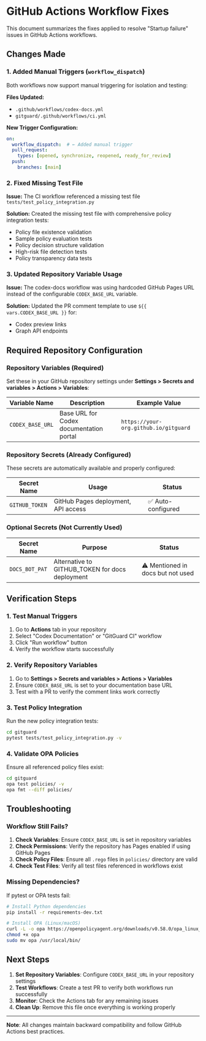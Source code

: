 # GitHub Actions Workflow Fixes

This document summarizes the fixes applied to resolve "Startup failure" issues in GitHub Actions workflows.

## Changes Made

### 1. Added Manual Triggers (`workflow_dispatch`)

Both workflows now support manual triggering for isolation and testing:

**Files Updated:**
- `.github/workflows/codex-docs.yml`
- `gitguard/.github/workflows/ci.yml`

**New Trigger Configuration:**
```yaml
on:
  workflow_dispatch:  # ← Added manual trigger
  pull_request:
    types: [opened, synchronize, reopened, ready_for_review]
  push:
    branches: [main]
```

### 2. Fixed Missing Test File

**Issue:** The CI workflow referenced a missing test file `tests/test_policy_integration.py`

**Solution:** Created the missing test file with comprehensive policy integration tests:
- Policy file existence validation
- Sample policy evaluation tests
- Policy decision structure validation
- High-risk file detection tests
- Policy transparency data tests

### 3. Updated Repository Variable Usage

**Issue:** The codex-docs workflow was using hardcoded GitHub Pages URL instead of the configurable `CODEX_BASE_URL` variable.

**Solution:** Updated the PR comment template to use `${{ vars.CODEX_BASE_URL }}` for:
- Codex preview links
- Graph API endpoints

## Required Repository Configuration

### Repository Variables (Required)

Set these in your GitHub repository settings under **Settings > Secrets and variables > Actions > Variables**:

| Variable Name | Description | Example Value |
|---------------|-------------|---------------|
| `CODEX_BASE_URL` | Base URL for Codex documentation portal | `https://your-org.github.io/gitguard` |

### Repository Secrets (Already Configured)

These secrets are automatically available and properly configured:

| Secret Name | Usage | Status |
|-------------|-------|--------|
| `GITHUB_TOKEN` | GitHub Pages deployment, API access | ✅ Auto-configured |

### Optional Secrets (Not Currently Used)

| Secret Name | Purpose | Status |
|-------------|---------|--------|
| `DOCS_BOT_PAT` | Alternative to GITHUB_TOKEN for docs deployment | ⚠️ Mentioned in docs but not used |

## Verification Steps

### 1. Test Manual Triggers

1. Go to **Actions** tab in your repository
2. Select "Codex Documentation" or "GitGuard CI" workflow
3. Click "Run workflow" button
4. Verify the workflow starts successfully

### 2. Verify Repository Variables

1. Go to **Settings > Secrets and variables > Actions > Variables**
2. Ensure `CODEX_BASE_URL` is set to your documentation base URL
3. Test with a PR to verify the comment links work correctly

### 3. Test Policy Integration

Run the new policy integration tests:
```bash
cd gitguard
pytest tests/test_policy_integration.py -v
```

### 4. Validate OPA Policies

Ensure all referenced policy files exist:
```bash
cd gitguard
opa test policies/ -v
opa fmt --diff policies/
```

## Troubleshooting

### Workflow Still Fails?

1. **Check Variables**: Ensure `CODEX_BASE_URL` is set in repository variables
2. **Check Permissions**: Verify the repository has Pages enabled if using GitHub Pages
3. **Check Policy Files**: Ensure all `.rego` files in `policies/` directory are valid
4. **Check Test Files**: Verify all test files referenced in workflows exist

### Missing Dependencies?

If pytest or OPA tests fail:
```bash
# Install Python dependencies
pip install -r requirements-dev.txt

# Install OPA (Linux/macOS)
curl -L -o opa https://openpolicyagent.org/downloads/v0.58.0/opa_linux_amd64_static
chmod +x opa
sudo mv opa /usr/local/bin/
```

## Next Steps

1. **Set Repository Variables**: Configure `CODEX_BASE_URL` in your repository settings
2. **Test Workflows**: Create a test PR to verify both workflows run successfully
3. **Monitor**: Check the Actions tab for any remaining issues
4. **Clean Up**: Remove this file once everything is working properly

---

**Note**: All changes maintain backward compatibility and follow GitHub Actions best practices.
